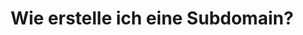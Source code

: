---
title: "Wie erstelle ich eine Subdomain?"
excerpt: "Diese Anleitung erklärt, wie Sie eine Subdomain bei OVHcloud definieren und erstellen"
updated: 2023-11-28
---